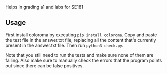 Helps in grading a1 and labs for SE181

## Usage

First install coloroma by executing `pip install coloroma`.
Copy and paste the test file in the answer.txt file, replacing all the content that's currently present in the answer.txt file. Then run `python3 check.py`.

Note that you still need to run the tests and make sure none of them are failing. Also make sure to manually check the errors that the program points out since there can be false positives.